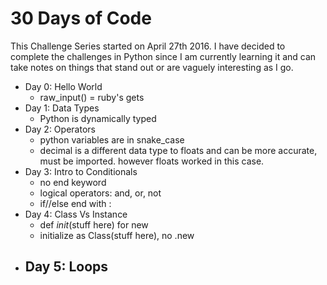 # 30 Days of Code
This Challenge Series started on April 27th 2016.
I have decided to complete the challenges in Python since I am currently learning it and can take notes on things that stand out or are vaguely interesting as I go.

- Day 0: Hello World
  - raw_input() = ruby's gets
- Day 1: Data Types
  - Python is dynamically typed
- Day 2: Operators
  - python variables are in snake_case
  - decimal is a different data type to floats and can be more accurate, must be imported. however floats worked in this case.
- Day 3: Intro to Conditionals
  - no end keyword
  - logical operators: and, or, not
  - if//else end with :
- Day 4: Class Vs Instance
  - def _init_(stuff here) for new
  - initialize as Class(stuff here), no .new
- Day 5: Loops
  -